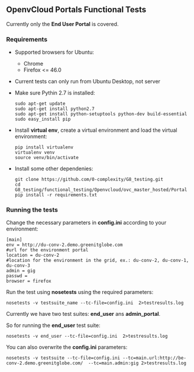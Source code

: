 ## OpenvCloud Portals Functional Tests

Currently only the **End User Portal** is covered.

### Requirements

- Supported browsers for Ubuntu:
  - Chrome
  - Firefox <= 46.0
- Current tests can only run from Ubuntu Desktop, not server
- Make sure Pythin 2.7 is installed:
  ```
  sudo apt-get update
  sudo apt-get install python2.7
  sudo apt-get install python-setuptools python-dev build-essential
  sudo easy_install pip
  ```
- Install **virtual env**, create a virtual environment and load the virtual environment:
  ```
  pip install virtualenv
  virtualenv venv
  source venv/bin/activate
  ```

- Install some other dependenies:
  ```
  git clone https://github.com/0-complexity/G8_testing.git
  cd G8_testing/functional_testing/Openvcloud/ovc_master_hosted/Portal
  pip install -r requirements.txt
  ```


### Running the tests

Change the necessary parameters in **config.ini** according to your environment:
```
[main]
env = http://du-conv-2.demo.greenitglobe.com
#url for the environment portal
location = du-conv-2
#location for the environment in the grid, ex.: du-conv-2, du-conv-1, du-conv-3
admin = gig
passwd = 
browser = firefox
```

Run the test using **nosetests** using the required parameters:
```
nosetests -v testsuite_name --tc-file=config.ini  2>testresults.log
```

Currently we have two test suites: **end\_user** ans **admin\_portal**.

So for running the **end\_user** test suite:
```
nosetests -v end_user --tc-file=config.ini  2>testresults.log
```

You can also overwrite the **config.ini** parameters:
```
nosetests -v testsuite --tc-file=config.ini --tc=main.url:http://be-conv-2.demo.greenitglobe.com/  --tc=main.admin:gig 2>testresults.log
```